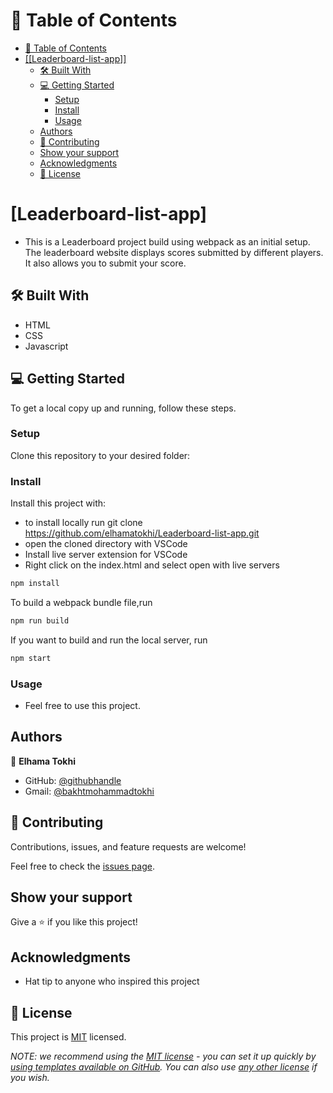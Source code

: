 <!-- TABLE OF CONTENTS -->

# 📗 Table of Contents

- [📗 Table of Contents](#-table-of-contents)
- [\[[Leaderboard-list-app]\] ](#[Leaderboard-list-app]-)
  - [🛠 Built With ](#-built-with-)
  - [💻 Getting Started ](#-getting-started-)
    - [Setup](#setup)
    - [Install ](#install-)
    - [Usage](#usage)
  - [Authors ](#authors-)
  - [🤝 Contributing ](#-contributing-)
  - [Show your support ](#show-your-support-)
  - [Acknowledgments ](#acknowledgments-)
  - [📝 License ](#-license-)

<!-- PROJECT DESCRIPTION -->

# [Leaderboard-list-app] <a name="about-project"></a>

- This is a Leaderboard project build using webpack as an initial setup. The leaderboard website displays scores submitted by different players. It also allows you to submit your score.

## 🛠 Built With <a name="built-with"></a>

- HTML
- CSS
- Javascript

<!-- GETTING STARTED -->

## 💻 Getting Started <a name="getting-started"></a>

To get a local copy up and running, follow these steps.

### Setup

Clone this repository to your desired folder:

### Install <a name="install"></a>

Install this project with:

- to install locally run git clone https://github.com/elhamatokhi/Leaderboard-list-app.git
- open the cloned directory with VSCode
- Install live server extension for VSCode
- Right click on the index.html and select open with live servers

```js
npm install
```

To build a webpack bundle file,run

```js
npm run build
```

If you want to build and run the local server, run

```js
npm start
```

### Usage

- Feel free to use this project.

## Authors <a name="authors"></a>

👤 **Elhama Tokhi**

- GitHub: [@githubhandle](https://github.com/elhamatokhi)
- Gmail: [@bakhtmohammadtokhi](bakhtmohammadtokhi@gmail.com)

## 🤝 Contributing <a name="contributing"></a>

Contributions, issues, and feature requests are welcome!

Feel free to check the [issues page](../../issues/).

## Show your support <a name="support"></a>

Give a ⭐️ if you like this project!

## Acknowledgments <a name="acknowledgements"></a>

- Hat tip to anyone who inspired this project

## 📝 License <a name="license"></a>

This project is [MIT](./MIT.md) licensed.

_NOTE: we recommend using the [MIT license](https://choosealicense.com/licenses/mit/) - you can set it up quickly by [using templates available on GitHub](https://docs.github.com/en/communities/setting-up-your-project-for-healthy-contributions/adding-a-license-to-a-repository). You can also use [any other license](https://choosealicense.com/licenses/) if you wish._

<a name="readme-top"></a>
